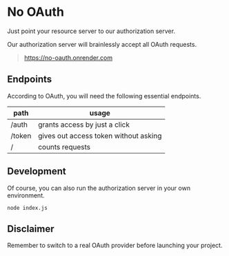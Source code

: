 # No OAuth

Just point your resource server to our authorization server.

Our authorization server will brainlessly accept all OAuth requests.

> https://no-oauth.onrender.com

## Endpoints

According to OAuth, you will need the following essential endpoints.

| path   | usage                                 |
| ------ | ------------------------------------- |
| /auth  | grants access by just a click         |
| /token | gives out access token without asking |
| /      | counts requests                       |

## Development

Of course, you can also run the authorization server in your own environment.

    node index.js

## Disclaimer

Remember to switch to a real OAuth provider before launching your project.
